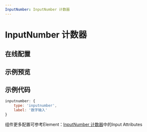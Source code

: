 ```yaml
---
InputNumber: InputNumber 计数器
---
```

# InputNumber 计数器

## 在线配置
<ClientOnly>
<ams-config name="inputnumber" type="field"/>
</ClientOnly>

## 示例预览

<ClientOnly>
<demo-list :type="'inputnumber'"></demo-list>
</ClientOnly>

## 示例代码
```js
inputnumber: {
    type: 'inputnumber',
    label: '数字输入'
}
```

组件更多配置可参考Element：[InputNumber 计数器](http://element-cn.eleme.io/#/zh-CN/component/input-number)中的Input Attributes

